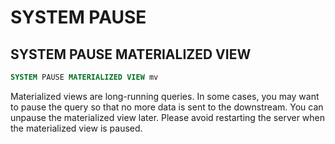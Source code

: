# SYSTEM PAUSE

## SYSTEM PAUSE MATERIALIZED VIEW

```sql
SYSTEM PAUSE MATERIALIZED VIEW mv
```

Materialized views are long-running queries. In some cases, you may want to pause the query so that no more data is sent to the downstream. You can unpause the materialized view later. Please avoid restarting the server when the materialized view is paused.
